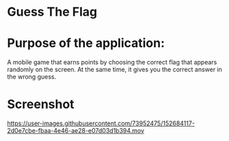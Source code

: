 # Guess The Flag

# Purpose of the application:

A mobile game that earns points by choosing the correct flag that appears randomly on the screen. At the same time, it gives you the correct answer in the wrong guess.

# Screenshot

https://user-images.githubusercontent.com/73952475/152684117-2d0e7cbe-fbaa-4e46-ae28-e07d03d1b394.mov

